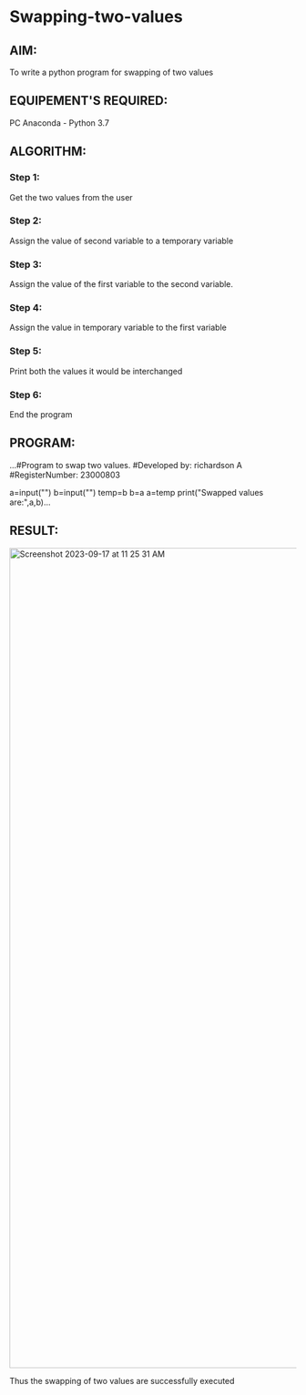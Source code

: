 # Swapping-two-values
## AIM:
To write a python program for swapping of two values
## EQUIPEMENT'S REQUIRED: 
PC
Anaconda - Python 3.7
## ALGORITHM: 
### Step 1:
Get the two values from the user
### Step 2: 
Assign the value of second variable to a temporary variable 
### Step 3: 
Assign the value of the first variable to the second variable.
### Step 4:  
Assign the value in temporary variable to the first variable
### Step 5: 
Print both the values it would be interchanged
### Step 6: 
End the program
## PROGRAM:
...#Program to swap two values.
#Developed by: richardson A 
#RegisterNumber: 23000803

a=input("")
b=input("")
temp=b
b=a
a=temp
print("Swapped values are:",a,b)...



## RESULT:

<img width="1440" alt="Screenshot 2023-09-17 at 11 25 31 AM" src="https://github.com/Richard01072002/Swapping-two-values/assets/141472248/316ff42c-0787-46c1-b64f-d65dbc19bb7d">



Thus the swapping of two values are successfully executed



